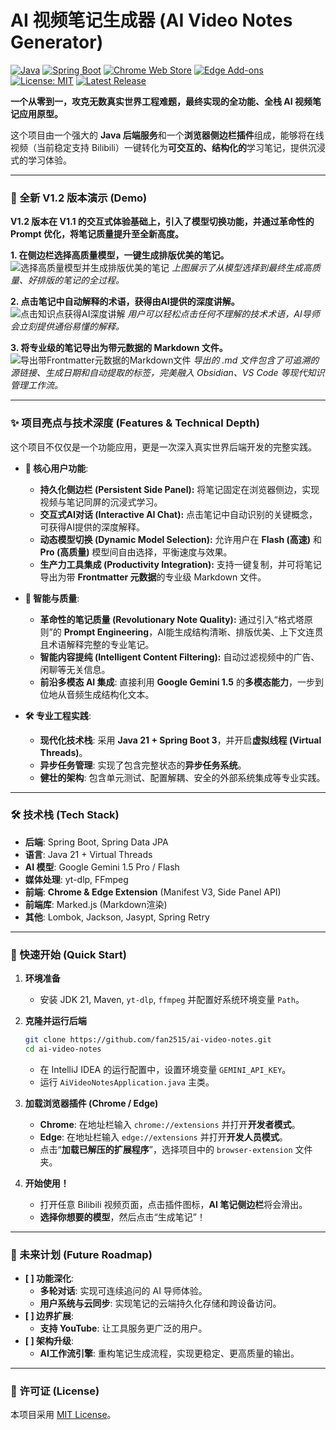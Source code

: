 # AI 视频笔记生成器 (AI Video Notes Generator)

[![Java](https://img.shields.io/badge/Java-21-blue.svg)](https://www.java.com)
[![Spring Boot](https://img.shields.io/badge/Spring%20Boot-3.x-brightgreen.svg)](https://spring.io/projects/spring-boot)
[![Chrome Web Store](https://img.shields.io/badge/Chrome-v1.2.0-brightgreen?logo=google-chrome&logoColor=white)](https://www.google.com/chrome/)
[![Edge Add-ons](https://img.shields.io/badge/Edge-v1.2.0-blue?logo=microsoft-edge&logoColor=white)](https://www.microsoft.com/edge)
[![License: MIT](https://img.shields.io/badge/License-MIT-yellow.svg)](https://github.com/fan2515/ai-video-notes/blob/main/LICENSE)
[![Latest Release](https://img.shields.io/github/v/release/fan2515/ai-video-notes)](https://github.com/fan2515/ai-video-notes/releases/latest)

**一个从零到一，攻克无数真实世界工程难题，最终实现的全功能、全栈 AI 视频笔记应用原型。**

这个项目由一个强大的 **Java 后端服务**和一个**浏览器侧边栏插件**组成，能够将在线视频（当前稳定支持 Bilibili）一键转化为**可交互的、结构化的**学习笔记，提供沉浸式的学习体验。

---

### 🚀 全新 V1.2 版本演示 (Demo)

**V1.2 版本在 V1.1 的交互式体验基础上，引入了模型切换功能，并通过革命性的 Prompt 优化，将笔记质量提升至全新高度。**

**1. 在侧边栏选择高质量模型，一键生成排版优美的笔记。**
![选择高质量模型并生成排版优美的笔记](docs/images/demo_v1.2_high_quality_note.png)
*上图展示了从模型选择到最终生成高质量、好排版的笔记的全过程。*

**2. 点击笔记中自动解释的术语，获得由AI提供的深度讲解。**
![点击知识点获得AI深度讲解](docs/gocs/images/demo_v1.2_ai_chat.png)
*用户可以轻松点击任何不理解的技术术语，AI导师会立刻提供通俗易懂的解释。*

**3. 将专业级的笔记导出为带元数据的 Markdown 文件。**
![导出带Frontmatter元数据的Markdown文件](docs/images/demo_v1.2_export_with_frontmatter.png)
*导出的 .md 文件包含了可追溯的源链接、生成日期和自动提取的标签，完美融入 Obsidian、VS Code 等现代知识管理工作流。*

---

### ✨ 项目亮点与技术深度 (Features & Technical Depth)

这个项目不仅仅是一个功能应用，更是一次深入真实世界后端开发的完整实践。

*   **🚀 核心用户功能**:
    *   **持久化侧边栏 (Persistent Side Panel):** 将笔记固定在浏览器侧边，实现视频与笔记同屏的沉浸式学习。
    *   **交互式AI对话 (Interactive AI Chat):** 点击笔记中自动识别的关键概念，可获得AI提供的深度解释。
    *   **动态模型切换 (Dynamic Model Selection):** 允许用户在 **Flash (高速)** 和 **Pro (高质量)** 模型间自由选择，平衡速度与效果。
    *   **生产力工具集成 (Productivity Integration):** 支持一键复制，并可将笔记导出为带 **Frontmatter 元数据**的专业级 Markdown 文件。

*   **🧠 智能与质量**:
    *   **革命性的笔记质量 (Revolutionary Note Quality):** 通过引入“格式塔原则”的 **Prompt Engineering**，AI能生成结构清晰、排版优美、上下文连贯且术语解释完整的专业笔记。
    *   **智能内容提纯 (Intelligent Content Filtering):** 自动过滤视频中的广告、闲聊等无关信息。
    *   **前沿多模态 AI 集成**: 直接利用 **Google Gemini 1.5** 的**多模态能力**，一步到位地从音频生成结构化文本。

*   **🛠️ 专业工程实践**:
    *   **现代化技术栈**: 采用 **Java 21 + Spring Boot 3**，并开启**虚拟线程 (Virtual Threads)**。
    *   **异步任务管理**: 实现了包含完整状态的**异步任务系统**。
    *   **健壮的架构**: 包含单元测试、配置解耦、安全的外部系统集成等专业实践。

---

### 🛠️ 技术栈 (Tech Stack)

*   **后端**: Spring Boot, Spring Data JPA
*   **语言**: Java 21 + Virtual Threads
*   **AI 模型**: Google Gemini 1.5 Pro / Flash
*   **媒体处理**: yt-dlp, FFmpeg
*   **前端**: **Chrome & Edge Extension** (Manifest V3, Side Panel API)
*   **前端库**: Marked.js (Markdown渲染)
*   **其他**: Lombok, Jackson, Jasypt, Spring Retry

---

### 🚀 快速开始 (Quick Start)

1.  **环境准备**
    *   安装 JDK 21, Maven, `yt-dlp`, `ffmpeg` 并配置好系统环境变量 `Path`。

2.  **克隆并运行后端**
    ```bash
    git clone https://github.com/fan2515/ai-video-notes.git
    cd ai-video-notes
    ```
    *   在 IntelliJ IDEA 的运行配置中，设置环境变量 `GEMINI_API_KEY`。
    *   运行 `AiVideoNotesApplication.java` 主类。

3.  **加载浏览器插件 (Chrome / Edge)**
    *   **Chrome**: 在地址栏输入 `chrome://extensions` 并打开**开发者模式**。
    *   **Edge**: 在地址栏输入 `edge://extensions` 并打开**开发人员模式**。
    *   点击“**加载已解压的扩展程序**”，选择项目中的 `browser-extension` 文件夹。

4.  **开始使用！**
    *   打开任意 Bilibili 视频页面，点击插件图标，**AI 笔记侧边栏**将会滑出。
    *   **选择你想要的模型**，然后点击“生成笔记”！

---
### 📝 未来计划 (Future Roadmap)

*   **[ ] 功能深化**:
    *   **多轮对话**: 实现可连续追问的 AI 导师体验。
    *   **用户系统与云同步**: 实现笔记的云端持久化存储和跨设备访问。
*   **[ ] 边界扩展**:
    *   **支持 YouTube**: 让工具服务更广泛的用户。
*   **[ ] 架构升级**:
    *   **AI工作流引擎**: 重构笔记生成流程，实现更稳定、更高质量的输出。

---
### 📄 许可证 (License)

本项目采用 [MIT License](LICENSE)。